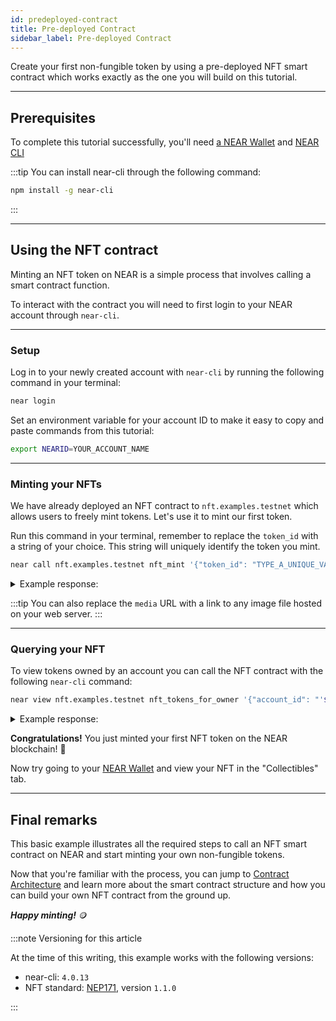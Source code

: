 ```yaml
---
id: predeployed-contract
title: Pre-deployed Contract
sidebar_label: Pre-deployed Contract
---
```


Create your first non-fungible token by using a pre-deployed NFT smart contract which works exactly as the one you will build on this tutorial.

---

## Prerequisites

To complete this tutorial successfully, you'll need [a NEAR Wallet](https://testnet.mynearwallet.com/create) and [NEAR CLI](/tools/near-cli#setup)

:::tip
You can install near-cli through the following command:

```bash
npm install -g near-cli
```
:::

---

## Using the NFT contract

Minting an NFT token on NEAR is a simple process that involves calling a smart contract function.

To interact with the contract you will need to first login to your NEAR account through `near-cli`.

<hr class="subsection" />

### Setup

Log in to your newly created account with `near-cli` by running the following command in your terminal:

```bash
near login
```

Set an environment variable for your account ID to make it easy to copy and paste commands from this tutorial:

```bash
export NEARID=YOUR_ACCOUNT_NAME
```

<hr class="subsection" />

### Minting your NFTs

We have already deployed an NFT contract to `nft.examples.testnet` which allows users to freely mint tokens. Let's use it to mint our first token.

Run this command in your terminal, remember to replace the `token_id` with a string of your choice. This string will uniquely identify the token you mint. 

```bash
near call nft.examples.testnet nft_mint '{"token_id": "TYPE_A_UNIQUE_VALUE_HERE", "receiver_id": "'$NEARID'", "metadata": { "title": "GO TEAM", "description": "The Team Goes", "media": "https://bafybeidl4hjbpdr6u6xvlrizwxbrfcyqurzvcnn5xoilmcqbxfbdwrmp5m.ipfs.dweb.link/", "copies": 1}}' --accountId $NEARID --deposit 0.1
```

<details>
<summary>Example response: </summary>
<p>

```json
Log [nft.examples.testnet]: EVENT_JSON:{"standard":"nep171","version":"nft-1.0.0","event":"nft_mint","data":[{"owner_id":"benjiman.testnet","token_ids":["TYPE_A_UNIQUE_VALUE_HERE"]}]}
Transaction Id 8RFWrQvAsm2grEsd1UTASKpfvHKrjtBdEyXu7WqGBPUr
To see the transaction in the transaction explorer, please open this url in your browser
https://testnet.nearblocks.io/txns/8RFWrQvAsm2grEsd1UTASKpfvHKrjtBdEyXu7WqGBPUr
''
```

</p>
</details>

:::tip
You can also replace the `media` URL with a link to any image file hosted on your web server.
:::

<hr class="subsection" />

### Querying your NFT

To view tokens owned by an account you can call the NFT contract with the following `near-cli` command:

```bash
near view nft.examples.testnet nft_tokens_for_owner '{"account_id": "'$NEARID'"}'
```

<details>
<summary>Example response: </summary>
<p>

```json
[
  {
    "token_id": "Goi0CZ",
    "owner_id": "bob.testnet",
    "metadata": {
      "title": "GO TEAM",
      "description": "The Team Goes",
      "media": "https://bafybeidl4hjbpdr6u6xvlrizwxbrfcyqurzvcnn5xoilmcqbxfbdwrmp5m.ipfs.dweb.link/",
      "media_hash": null,
      "copies": 1,
      "issued_at": null,
      "expires_at": null,
      "starts_at": null,
      "updated_at": null,
      "extra": null,
      "reference": null,
      "reference_hash": null
    },
    "approved_account_ids": {}
  }
]
```

</p>
</details>

**Congratulations!** You just minted your first NFT token on the NEAR blockchain! 🎉

Now try going to your [NEAR Wallet](https://testnet.mynearwallet.com) and view your NFT in the "Collectibles" tab.

---

## Final remarks

This basic example illustrates all the required steps to call an NFT smart contract on NEAR and start minting your own non-fungible tokens.

Now that you're familiar with the process, you can jump to [Contract Architecture](/tutorials/nfts/skeleton) and learn more about the smart contract structure and how you can build your own NFT contract from the ground up.

***Happy minting!*** 🪙

:::note Versioning for this article

At the time of this writing, this example works with the following versions:

- near-cli: `4.0.13`
- NFT standard: [NEP171](https://nomicon.io/Standards/Tokens/NonFungibleToken/Core), version `1.1.0`

:::
